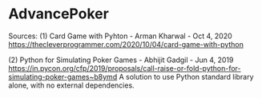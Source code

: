 # AdvancePoker





Sources:
(1) Card Game with Pyhton - Arman Kharwal - Oct 4, 2020
https://thecleverprogrammer.com/2020/10/04/card-game-with-python

(2) Python for Simulating Poker Games - Abhijit Gadgil - Jun 4, 2019
https://in.pycon.org/cfp/2019/proposals/call-raise-or-fold-python-for-simulating-poker-games~b8ymd
A solution to use Python standard library alone, with no external dependencies.




